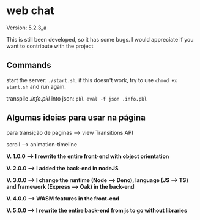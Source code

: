 ﻿# web chat

Version: 5.2.3_a

This is still been developed, so it has some bugs. I would appreciate if you want to contribute with the project

## Commands

start the server: `./start.sh`, if this doesn't work, try to use `chmod +x start.sh` and run again.

transpile *.info.pkl* into json: `pkl eval -f json .info.pkl`

## Algumas ideias para usar na página

para transição de paginas --> view Transitions API

scroll --> animation-timeline

**V. 1.0.0 --> I rewrite the entire front-end with object orientation**

**V. 2.0.0 --> I added the back-end in nodeJS**

**V. 3.0.0 --> I change the runtime (Node --> Deno), language (JS --> TS) and framework (Express --> Oak) in the back-end**

**V. 4.0.0 --> WASM features in the front-end**

**V. 5.0.0 --> I rewrite the entire back-end from js to go without libraries**

